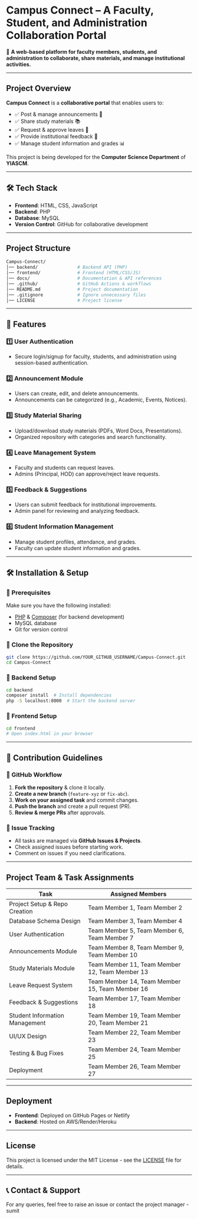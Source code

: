 # Campus Connect – A Faculty, Student, and Administration Collaboration Portal

🚀 **A web-based platform for faculty members, students, and administration to collaborate, share materials, and manage institutional activities.**

---

## **Project Overview**
**Campus Connect** is a **collaborative portal** that enables users to:
- ✅ Post & manage announcements 📢  
- ✅ Share study materials 📚  
- ✅ Request & approve leaves 📆  
- ✅ Provide institutional feedback 💬  
- ✅ Manage student information and grades 📊

This project is being developed for the **Computer Science Department** of **YIASCM**.

---

## **🛠 Tech Stack**
- **Frontend**: HTML, CSS, JavaScript  
- **Backend**: PHP  
- **Database**: MySQL  
- **Version Control**: GitHub for collaborative development  

---

## **Project Structure**
```bash
Campus-Connect/
│── backend/               # Backend API (PHP)
│── frontend/              # Frontend (HTML/CSS/JS)
│── docs/                  # Documentation & API references
│── .github/               # GitHub Actions & workflows
│── README.md              # Project documentation
│── .gitignore             # Ignore unnecessary files
│── LICENSE                # Project license
```

---

## **📌 Features**
### **1️⃣ User Authentication**
- Secure login/signup for faculty, students, and administration using session-based authentication.

### **2️⃣ Announcement Module**
- Users can create, edit, and delete announcements.
- Announcements can be categorized (e.g., Academic, Events, Notices).

### **3️⃣ Study Material Sharing**
- Upload/download study materials (PDFs, Word Docs, Presentations).
- Organized repository with categories and search functionality.

### **4️⃣ Leave Management System**
- Faculty and students can request leaves.
- Admins (Principal, HOD) can approve/reject leave requests.

### **5️⃣ Feedback & Suggestions**
- Users can submit feedback for institutional improvements.
- Admin panel for reviewing and analyzing feedback.

### **6️⃣ Student Information Management**
- Manage student profiles, attendance, and grades.
- Faculty can update student information and grades.

---

## **🛠 Installation & Setup**
### **🔹 Prerequisites**
Make sure you have the following installed:
- [PHP](https://www.php.net/) & [Composer](https://getcomposer.org/) (for backend development)
- MySQL database
- Git for version control

### **🔹 Clone the Repository**
```bash
git clone https://github.com/YOUR_GITHUB_USERNAME/Campus-Connect.git
cd Campus-Connect
```

### **🔹 Backend Setup**
```bash
cd backend
composer install  # Install dependencies
php -S localhost:8000  # Start the backend server
```

### **🔹 Frontend Setup**
```bash
cd frontend
# Open index.html in your browser
```

---

## **📌 Contribution Guidelines**
### **🔹 GitHub Workflow**
1. **Fork the repository** & clone it locally.
2. **Create a new branch** (`feature-xyz` or `fix-abc`).
3. **Work on your assigned task** and commit changes.
4. **Push the branch** and create a pull request (PR).
5. **Review & merge PRs** after approvals.

### **🔹 Issue Tracking**
- All tasks are managed via **GitHub Issues & Projects**.
- Check assigned issues before starting work.
- Comment on issues if you need clarifications.

---

## **Project Team & Task Assignments**
| **Task** | **Assigned Members** |
|----------|----------------------|
| Project Setup & Repo Creation | Team Member 1, Team Member 2 |
| Database Schema Design | Team Member 3, Team Member 4 |
| User Authentication | Team Member 5, Team Member 6, Team Member 7 |
| Announcements Module | Team Member 8, Team Member 9, Team Member 10 |
| Study Materials Module | Team Member 11, Team Member 12, Team Member 13 |
| Leave Request System | Team Member 14, Team Member 15, Team Member 16 |
| Feedback & Suggestions | Team Member 17, Team Member 18 |
| Student Information Management | Team Member 19, Team Member 20, Team Member 21 |
| UI/UX Design | Team Member 22, Team Member 23 |
| Testing & Bug Fixes | Team Member 24, Team Member 25 |
| Deployment | Team Member 26, Team Member 27 |

---

## **Deployment**
- **Frontend**: Deployed on GitHub Pages or Netlify
- **Backend**: Hosted on AWS/Render/Heroku

---

## **License**
This project is licensed under the MIT License - see the [LICENSE](LICENSE) file for details.

---

## **📞 Contact & Support**
For any queries, feel free to raise an issue or contact the project manager - sumit